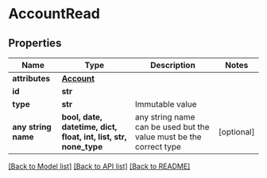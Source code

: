 # AccountRead


## Properties
Name | Type | Description | Notes
------------ | ------------- | ------------- | -------------
**attributes** | [**Account**](Account.md) |  | 
**id** | **str** |  | 
**type** | **str** | Immutable value | 
**any string name** | **bool, date, datetime, dict, float, int, list, str, none_type** | any string name can be used but the value must be the correct type | [optional]

[[Back to Model list]](../README.md#documentation-for-models) [[Back to API list]](../README.md#documentation-for-api-endpoints) [[Back to README]](../README.md)


